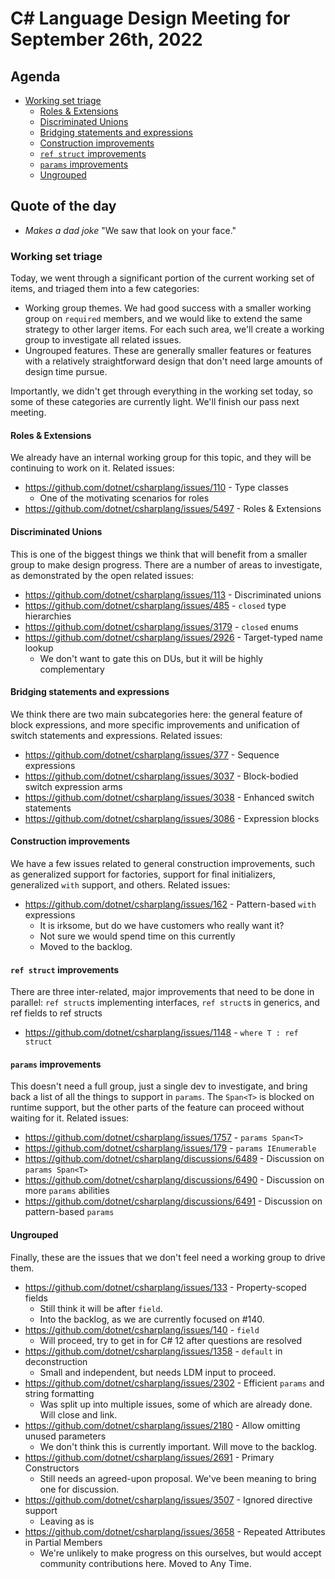 # C# Language Design Meeting for September 26th, 2022

## Agenda

- [Working set triage](#working-set-triage)
    - [Roles & Extensions](#roles--extensions)
    - [Discriminated Unions](#discriminated-unions)
    - [Bridging statements and expressions](#bridging-statements-and-expressions)
    - [Construction improvements](#construction-improvements)
    - [`ref struct` improvements](#ref-struct-improvements)
    - [`params` improvements](#params-improvements)
    - [Ungrouped](#ungrouped)

## Quote of the day

- *Makes a dad joke* "We saw that look on your face."

### Working set triage

Today, we went through a significant portion of the current working set of items, and triaged them into a few categories:

* Working group themes. We had good success with a smaller working group on `required` members, and we would like to extend the same
strategy to other larger items. For each such area, we'll create a working group to investigate all related issues.
* Ungrouped features. These are generally smaller features or features with a relatively straightforward design that don't need large
amounts of design time pursue.

Importantly, we didn't get through everything in the working set today, so some of these categories are currently light. We'll finish our pass
next meeting.

#### Roles & Extensions

We already have an internal working group for this topic, and they will be continuing to work on it. Related issues:

* https://github.com/dotnet/csharplang/issues/110 - Type classes
    * One of the motivating scenarios for roles
* https://github.com/dotnet/csharplang/issues/5497 - Roles & Extensions


#### Discriminated Unions

This is one of the biggest things we think that will benefit from a smaller group to make design progress. There are a number of
areas to investigate, as demonstrated by the open related issues:

* https://github.com/dotnet/csharplang/issues/113 - Discriminated unions
* https://github.com/dotnet/csharplang/issues/485 - `closed` type hierarchies
* https://github.com/dotnet/csharplang/issues/3179 - `closed` enums
* https://github.com/dotnet/csharplang/issues/2926 - Target-typed name lookup
    * We don't want to gate this on DUs, but it will be highly complementary

#### Bridging statements and expressions

We think there are two main subcategories here: the general feature of block expressions, and more specific improvements and unification
of switch statements and expressions. Related issues:

* https://github.com/dotnet/csharplang/issues/377 - Sequence expressions
* https://github.com/dotnet/csharplang/issues/3037 - Block-bodied switch expression arms
* https://github.com/dotnet/csharplang/issues/3038 - Enhanced switch statements
* https://github.com/dotnet/csharplang/issues/3086 - Expression blocks

#### Construction improvements

We have a few issues related to general construction improvements, such as generalized support for factories, support for final initializers,
generalized `with` support, and others. Related issues:

* https://github.com/dotnet/csharplang/issues/162 - Pattern-based `with` expressions
    * It is irksome, but do we have customers who really want it?
    * Not sure we would spend time on this currently
    * Moved to the backlog.

#### `ref struct` improvements

There are three inter-related, major improvements that need to be done in parallel: `ref struct`s implementing interfaces, `ref struct`s in
generics, and ref fields to ref structs

* https://github.com/dotnet/csharplang/issues/1148 - `where T : ref struct`

#### `params` improvements

This doesn't need a full group, just a single dev to investigate, and bring back a list of all the things to support in `params`. The `Span<T>`
is blocked on runtime support, but the other parts of the feature can proceed without waiting for it. Related issues:

* https://github.com/dotnet/csharplang/issues/1757 - `params Span<T>`
* https://github.com/dotnet/csharplang/issues/179 - `params IEnumerable`
* https://github.com/dotnet/csharplang/discussions/6489 - Discussion on `params Span<T>`
* https://github.com/dotnet/csharplang/discussions/6490 - Discussion on more `params` abilities
* https://github.com/dotnet/csharplang/discussions/6491 - Discussion on pattern-based `params`

#### Ungrouped

Finally, these are the issues that we don't feel need a working group to drive them.

* https://github.com/dotnet/csharplang/issues/133 - Property-scoped fields
    * Still think it will be after `field`.
    * Into the backlog, as we are currently focused on #140.
* https://github.com/dotnet/csharplang/issues/140 - `field`
    * Will proceed, try to get in for C# 12 after questions are resolved
* https://github.com/dotnet/csharplang/issues/1358 - `default` in deconstruction
    * Small and independent, but needs LDM input to proceed.
* https://github.com/dotnet/csharplang/issues/2302 - Efficient `params` and string formatting
    * Was split up into multiple issues, some of which are already done. Will close and link.
* https://github.com/dotnet/csharplang/issues/2180 - Allow omitting unused parameters
    * We don't think this is currently important. Will move to the backlog.
* https://github.com/dotnet/csharplang/issues/2691 - Primary Constructors
    * Still needs an agreed-upon proposal. We've been meaning to bring one for discussion.
* https://github.com/dotnet/csharplang/issues/3507 - Ignored directive support
    * Leaving as is
* https://github.com/dotnet/csharplang/issues/3658 - Repeated Attributes in Partial Members
    * We're unlikely to make progress on this ourselves, but would accept community contributions here. Moved to Any Time.
